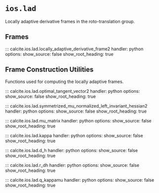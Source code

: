 # `ios.lad`

Locally adaptive derivative frames in the roto-translation group.

## Frames

::: calcite.ios.lad.locally_adaptive_derivative_frame2
    handler: python
    options:
        show_source: false
        show_root_heading: true


## Frame Construction Utilities

Functions used for computing the locally adaptive frames.

::: calcite.ios.lad.optimal_tangent_vector2
    handler: python
    options:
        show_source: false
        show_root_heading: true

::: calcite.ios.lad.symmetrized_mu_normalized_left_invariant_hessian2
    handler: python
    options:
        show_source: false
        show_root_heading: true

::: calcite.ios.lad.mu_matrix
    handler: python
    options:
        show_source: false
        show_root_heading: true

::: calcite.ios.lad.kappa
    handler: python
    options:
        show_source: false
        show_root_heading: true

::: calcite.ios.lad.d_h
    handler: python
    options:
        show_source: false
        show_root_heading: true

::: calcite.ios.lad.r_dh
    handler: python
    options:
        show_source: false
        show_root_heading: true

::: calcite.ios.lad.q_kappamu
    handler: python
    options:
        show_source: false
        show_root_heading: true
